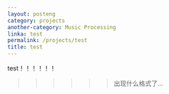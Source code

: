 ```yaml
---
layout: posteng
category: projects
another-category: Music Processing
linka: test
permalink: /projects/test
title: test
---
```

test！！！！！！
>>>>>>出现什么格式了...